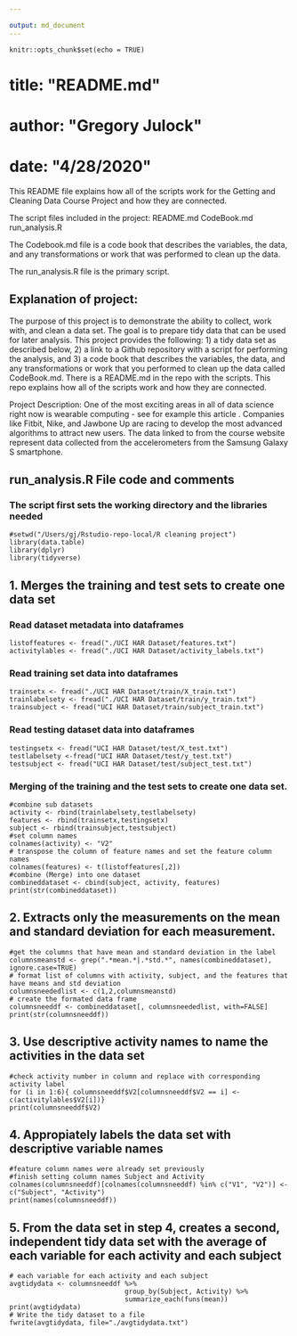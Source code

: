```yaml
---

output: md_document
---
```

```{r setup, include=FALSE}
knitr::opts_chunk$set(echo = TRUE)
```
# title: "README.md"
# author: "Gregory Julock"
# date: "4/28/2020"


This README file explains how all of the scripts work for the Getting and Cleaning Data Course Project and how they are connected. 

The script files included in the project: 
README.md
CodeBook.md
run_analysis.R

The Codebook.md file is a code book that describes the variables, the data, and any transformations or work that was performed to clean up the data.

The run_analysis.R file is the primary script.

## Explanation of project:
The purpose of this project is to demonstrate the ability to collect, work with, and clean a data set. The goal is to prepare tidy data that can be used for later analysis. This project provides the following: 1) a tidy data set as described below, 2) a link to a Github repository with a script for performing the analysis, and 3) a code book that describes the variables, the data, and any transformations or work that you performed to clean up the data called CodeBook.md. There is a README.md in the repo with the scripts. This repo explains how all of the scripts work and how they are connected.

Project Description: One of the most exciting areas in all of data science right now is wearable computing - see for example this article . Companies like Fitbit, Nike, and Jawbone Up are racing to develop the most advanced algorithms to attract new users. The data linked to from the course website represent data collected from the accelerometers from the Samsung Galaxy S smartphone. 

## run_analysis.R File code and comments
### The script first sets the working directory and the libraries needed
```{R message=FALSE}
#setwd("/Users/gj/Rstudio-repo-local/R cleaning project")
library(data.table)
library(dplyr)
library(tidyverse)
```
## 1. Merges the training and test sets to create one data set

### Read dataset metadata into  dataframes
```{R results='hide', message=FALSE}
listoffeatures <- fread("./UCI HAR Dataset/features.txt")
activitylables <- fread("./UCI HAR Dataset/activity_labels.txt")
```

### Read training set data into dataframes
```{R results='hide',message=FALSE}
trainsetx <- fread("./UCI HAR Dataset/train/X_train.txt")
trainlabelsety <- fread("./UCI HAR Dataset/train/y_train.txt")
trainsubject <- fread("UCI HAR Dataset/train/subject_train.txt")
```

### Read testing dataset data into dataframes
```{R results='hide',message=FALSE}
testingsetx <- fread("UCI HAR Dataset/test/X_test.txt")
testlabelsety <-fread("UCI HAR Dataset/test/y_test.txt")
testsubject <- fread("UCI HAR Dataset/test/subject_test.txt")
```
### Merging of the training and the test sets to create one data set.
```{R results='hide',message=FALSE}
#combine sub datasets
activity <- rbind(trainlabelsety,testlabelsety)
features <- rbind(trainsetx,testingsetx)
subject <- rbind(trainsubject,testsubject)
#set column names 
colnames(activity) <- "V2"
# transpose the column of feature names and set the feature column names
colnames(features) <- t(listoffeatures[,2])
#combine (Merge) into one dataset
combineddataset <- cbind(subject, activity, features)
print(str(combineddataset))
```
## 2. Extracts only the measurements on the mean and standard deviation for each measurement.
```{R results='hide',message=FALSE}
#get the columns that have mean and standard deviation in the label
columnsmeanstd <- grep(".*mean.*|.*std.*", names(combineddataset), ignore.case=TRUE)
# format list of columns with activity, subject, and the features that have means and std deviation
columnsneededlist <- c(1,2,columnsmeanstd)
# create the formated data frame
columnsneeddf <- combineddataset[, columnsneededlist, with=FALSE]
print(str(columnsneeddf))
```
## 3. Use descriptive activity names to name the activities in the data set
```{R results='hide',message=FALSE}
#check activity number in column and replace with corresponding activity label
for (i in 1:6){ columnsneeddf$V2[columnsneeddf$V2 == i] <- c(activitylables$V2[i])}
print(columnsneeddf$V2)
```
## 4. Appropiately labels the data set with descriptive variable names
```{R results='hide',message=FALSE}
#feature column names were already set previously
#finish setting column names Subject and Activity
colnames(columnsneeddf)[colnames(columnsneeddf) %in% c("V1", "V2")] <- c("Subject", "Activity")
print(names(columnsneeddf))
```
## 5. From the data set in step 4, creates a second, independent tidy data set with the average of each variable for each activity and each subject
```{R results='hide',message=FALSE, warning=FALSE}
# each variable for each activity and each subject
avgtidydata <- columnsneeddf %>%
                             group_by(Subject, Activity) %>%
                             summarize_each(funs(mean))
print(avgtidydata)
# Write the tidy dataset to a file
fwrite(avgtidydata, file="./avgtidydata.txt")
```
